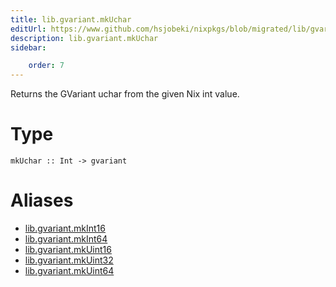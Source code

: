 ```yaml
---
title: lib.gvariant.mkUchar
editUrl: https://www.github.com/hsjobeki/nixpkgs/blob/migrated/lib/gvariant.nix#L19C20
description: lib.gvariant.mkUchar
sidebar:

    order: 7
---
```


Returns the GVariant uchar from the given Nix int value.

# Type

```
mkUchar :: Int -> gvariant
```


# Aliases

- [lib.gvariant.mkInt16](/nix-doc-comments/reference/lib/gvariant/lib-gvariant-mkint16)
- [lib.gvariant.mkInt64](/nix-doc-comments/reference/lib/gvariant/lib-gvariant-mkint64)
- [lib.gvariant.mkUint16](/nix-doc-comments/reference/lib/gvariant/lib-gvariant-mkuint16)
- [lib.gvariant.mkUint32](/nix-doc-comments/reference/lib/gvariant/lib-gvariant-mkuint32)
- [lib.gvariant.mkUint64](/nix-doc-comments/reference/lib/gvariant/lib-gvariant-mkuint64)


